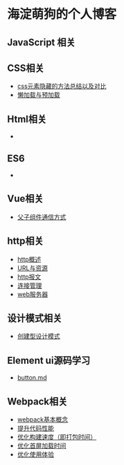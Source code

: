 # 海淀萌狗的个人博客

## JavaScript 相关

## CSS相关

- [css元素隐藏的方法总结以及对比](./posts/css元素隐藏的方法总结.md)
- [懒加载与预加载](./posts/懒加载与预加载.md)

## Html相关

* 

## ES6

* 

## Vue相关

- [父子组件通信方式](./posts/父子组件通信方式.md)

## http相关

- [http概述](./posts/http概述.md)
- [URL与资源](./posts/URL与资源.md)
- [http报文](./posts/http报文.md)
- [连接管理](./posts/连接管理.md)
- [web服务器](./posts/web服务器.md)

## 设计模式相关

- [创建型设计模式](./posts/创建型设计模式.md)

## Element ui源码学习

- [button.md](./posts/button.md)

## Webpack相关

- [webpack基本概念](./posts/webpack基本概念.md)
- [提升代码性能](./posts/提升代码性能.md)
- [优化构建速度（即打包时间）](./posts/优化构建速度（即打包时间）.md)
- [优化首屏加载时间](./posts/优化首屏加载时间.md)
- [优化使用体验](./posts/优化使用体验.md)